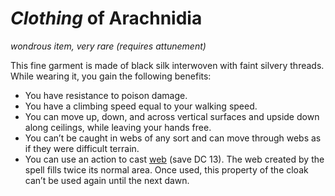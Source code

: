 # *Clothing* of Arachnidia
*wondrous item, very rare (requires attunement)*

This fine garment is made of black silk interwoven with faint silvery threads. While wearing it, you gain the following benefits:

* You have resistance to poison damage.
* You have a climbing speed equal to your walking speed.
* You can move up, down, and across vertical surfaces and upside down along ceilings, while leaving your hands free.
* You can’t be caught in webs of any sort and can move through webs as if they were difficult terrain.
* You can use an action to cast [web](../Spells/web.md) (save DC 13). The web created by the spell fills twice its normal area. Once used, this property of the cloak can’t be used again until the next dawn.
